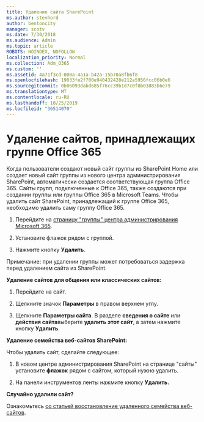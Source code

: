 ```yaml
---
title: Удаление сайта SharePoint
ms.author: stevhord
author: bentoncity
manager: scotv
ms.date: 7/30/2018
ms.audience: Admin
ms.topic: article
ROBOTS: NOINDEX, NOFOLLOW
localization_priority: Normal
ms.collection: Adm_O365
ms.custom: ''
ms.assetid: 4a71f3cd-000a-4a1a-b42a-15b70a8fb6f8
ms.openlocfilehash: 19033fe2f700e940432428e212a5956fcc06b0e6
ms.sourcegitcommit: 0b06093dabd685f76cc39b1d7c0f8b03883b6e79
ms.translationtype: MT
ms.contentlocale: ru-RU
ms.lasthandoff: 10/25/2019
ms.locfileid: "36514070"
---
```

# <a name="delete-sites-that-belong-to-an-office-365-group"></a>Удаление сайтов, принадлежащих группе Office 365

Когда пользователи создают новый сайт группы из SharePoint Home или создает новый сайт группы из нового центра администрирования SharePoint, автоматически создается соответствующая группа Office 365. Сайты групп, подключенные к Office 365, также создаются при создании группы или группы Office 365 в Microsoft Teams. Чтобы удалить сайт SharePoint, принадлежащий к группе Office 365, необходимо удалить саму группу Office 365. 
  
1. Перейдите на [страницу "группы" центра администрирования Microsoft 365](https://portal.office.com/adminportal/home#/groups).
    
2. Установите флажок рядом с группой.
    
3. Нажмите кнопку **Удалить**.
    
Примечание: при удалении группы может потребоваться задержка перед удалением сайта из SharePoint.
  
**Удаление сайтов для общения или классических сайтов:**

1. Перейдите на сайт.
  
2. Щелкните значок **Параметры** в правом верхнем углу. 
  
3. Щелкните **Параметры сайта**. В разделе **сведения о сайте** или **действия сайта**выберите **удалить этот сайт**, а затем нажмите кнопку **Удалить**.
  
**Удаление семейства веб-сайтов SharePoint:**

Чтобы удалить сайт, сделайте следующее:
  
1. В новом центре администрирования SharePoint на странице "сайты" установите **флажок** рядом с сайтом, который нужно удалить. 
    
2. На панели инструментов ленты нажмите кнопку **Удалить.**
    
**Случайно удалили сайт?**

Ознакомьтесь [со статьей восстановление удаленного семейства веб-сайтов](https://go.microsoft.com/fwlink/?linkid=867660).
  

